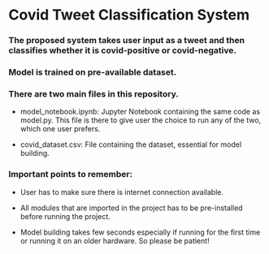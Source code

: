 # Covid Tweet Classification System

### The proposed system takes user input as a tweet and then classifies whether it is covid-positive or covid-negative.

### Model is trained on pre-available dataset.

### There are two main files in this repository.

-   model_notebook.ipynb: Jupyter Notebook containing the same code as model.py. This file is there to give user the choice to run any of the two, which one user prefers.

-   covid_dataset.csv: File containing the dataset, essential for model building.

### Important points to remember:

-   User has to make sure there is internet connection available.

-   All modules that are imported in the project has to be pre-installed before running the project.

-   Model building takes few seconds especially if running for the first time or running it on an older hardware. So please be patient!
